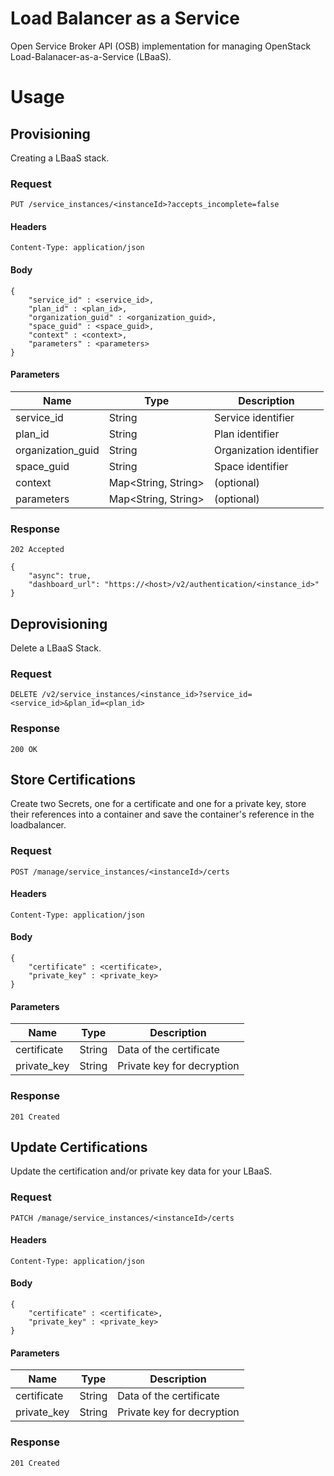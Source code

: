 # Load Balancer as a Service
Open Service Broker API (OSB) implementation for managing OpenStack Load-Balanacer-as-a-Service (LBaaS).

# Usage

## Provisioning

Creating a LBaaS stack.

### Request

````
PUT /service_instances/<instanceId>?accepts_incomplete=false
````

#### Headers

````
Content-Type: application/json
````

#### Body

````
{
	"service_id" : <service_id>,
	"plan_id" : <plan_id>,
	"organization_guid" : <organization_guid>,
	"space_guid" : <space_guid>,
	"context" : <context>,
	"parameters" : <parameters>
}
````

#### Parameters

| Name | Type | Description |
|-------------------|---------------------|-------------------------|
| service_id | String | Service identifier |
| plan_id | String | Plan identifier |
| organization_guid | String | Organization identifier |
| space_guid | String | Space identifier |
| context | Map<String, String> | (optional) |
| parameters | Map<String, String> | (optional) |

### Response

````
202 Accepted

{
    "async": true,
    "dashboard_url": "https://<host>/v2/authentication/<instance_id>"
}
````


## Deprovisioning

Delete a LBaaS Stack.

### Request

````
DELETE /v2/service_instances/<instance_id>?service_id=<service_id>&plan_id=<plan_id>
````

### Response

````
200 OK
````

## Store Certifications

Create two Secrets, one for a certificate and one for a private key, store their references into a container and save the container's reference in the loadbalancer.

### Request

````
POST /manage/service_instances/<instanceId>/certs
````

#### Headers

````
Content-Type: application/json
````

#### Body

````
{
    "certificate" : <certificate>,
    "private_key" : <private_key>
}
````

#### Parameters

| Name | Type | Description |
|-------------|--------|----------------------------|
| certificate | String | Data of the certificate |
| private_key | String | Private key for decryption |

### Response

````
201 Created
````

## Update Certifications

Update the certification and/or private key data for your LBaaS.

### Request

````
PATCH /manage/service_instances/<instanceId>/certs
````

#### Headers

````
Content-Type: application/json
````

#### Body

````
{
    "certificate" : <certificate>,
    "private_key" : <private_key>
}
````

#### Parameters

| Name | Type | Description |
|-------------|--------|----------------------------|
| certificate | String | Data of the certificate |
| private_key | String | Private key for decryption |

### Response

````
201 Created
````



 